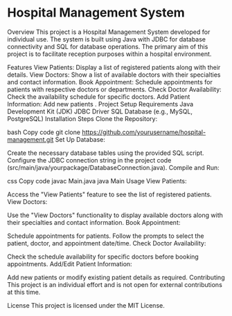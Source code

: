  # Hospital Management System
Overview
This project is a Hospital Management System developed for individual use. The system is built using Java with JDBC for database connectivity and SQL for database operations. The primary aim of this project is to facilitate reception purposes within a hospital environment.

Features
View Patients: Display a list of registered patients along with their details.
View Doctors: Show a list of available doctors with their specialties and contact information.
Book Appointment: Schedule appointments for patients with respective doctors or departments.
Check Doctor Availability: Check the availability schedule for specific doctors.
Add Patient Information: Add new patients .
Project Setup
Requirements
Java Development Kit (JDK)
JDBC Driver
SQL Database (e.g., MySQL, PostgreSQL)
Installation Steps
Clone the Repository:

bash
Copy code
git clone https://github.com/yourusername/hospital-management.git
Set Up Database:

Create the necessary database tables using the provided SQL script.
Configure the JDBC connection string in the project code (src/main/java/yourpackage/DatabaseConnection.java).
Compile and Run:

css
Copy code
javac Main.java
java Main
Usage
View Patients:

Access the "View Patients" feature to see the list of registered patients.
View Doctors:

Use the "View Doctors" functionality to display available doctors along with their specialties and contact information.
Book Appointment:

Schedule appointments for patients. Follow the prompts to select the patient, doctor, and appointment date/time.
Check Doctor Availability:

Check the schedule availability for specific doctors before booking appointments.
Add/Edit Patient Information:

Add new patients or modify existing patient details as required.
Contributing
This project is an individual effort and is not open for external contributions at this time.

License
This project is licensed under the MIT License.
